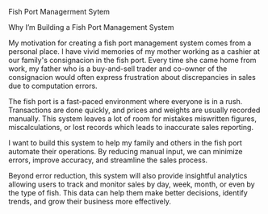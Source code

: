 Fish Port Managerment Sytem 

Why I’m Building a Fish Port Management System

My motivation for creating a fish port management system comes from a personal place. I have vivid memories of my mother working as a cashier at our family's consignacion in the fish port. Every time she came home from work, my father who is a buy-and-sell trader and co-owner of the consignacion would often express frustration about discrepancies in sales due to computation errors.

The fish port is a fast-paced environment where everyone is in a rush. Transactions are done quickly, and prices and weights are usually recorded manually. This system leaves a lot of room for mistakes miswritten figures, miscalculations, or lost records which leads to inaccurate sales reporting.

I want to build this system to help my family and others in the fish port automate their operations. By reducing manual input, we can minimize errors, improve accuracy, and streamline the sales process.

Beyond error reduction, this system will also provide insightful analytics allowing users to track and monitor sales by day, week, month, or even by the type of fish. This data can help them make better decisions, identify trends, and grow their business more effectively.
